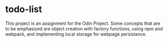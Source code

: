 # todo-list
This project is an assignment for the Odin Project. Some concepts that are to be emphasized are object creation with factory functions,
using npm and webpack, and implementing local storage for webpage persistance.
